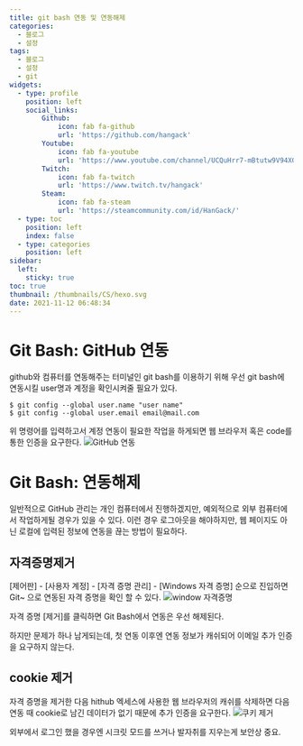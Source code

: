 ```yaml
---
title: git bash 연동 및 연동해제
categories:
  - 블로그
  - 설정
tags:
  - 블로그
  - 설정
  - git
widgets:
  - type: profile
    position: left
    social_links:
        Github:
            icon: fab fa-github
            url: 'https://github.com/hangack'
        Youtube:
            icon: fab fa-youtube
            url: 'https://www.youtube.com/channel/UCQuHrr7-mBtutw9V94XGH-g'
        Twitch:
            icon: fab fa-twitch
            url: 'https://www.twitch.tv/hangack'
        Steam:
            icon: fab fa-steam
            url: 'https://steamcommunity.com/id/HanGack/'
  - type: toc
    position: left
    index: false
  - type: categories
    position: left
sidebar:
  left:
    sticky: true
toc: true
thumbnail: /thumbnails/CS/hexo.svg
date: 2021-11-12 06:48:34
---
```

  
# Git Bash: GitHub 연동

github와 컴퓨터를 연동해주는 터미널인 git bash를 이용하기 위해 우선 git bash에 연동시킬 user명과 계정을 확인시켜줄 필요가 있다.
```
$ git config --global user.name "user name"
$ git config --global user.email email@mail.com
```

위 명령어를 입력하고서 계정 연동이 필요한 작업을 하게되면 웹 브라우저 혹은 code를 통한 인증을 요구한다.
![GitHub 연동](/images/2111/GitBash_connect/연동.png)


# Git Bash: 연동해제

일반적으로 GitHub 관리는 개인 컴퓨터에서 진행하겠지만, 예외적으로 외부 컴퓨터에서 작업하게될 경우가 있을 수 있다.
이런 경우 로그아웃을 해야하지만, 웹 페이지도 아닌 로컬에 입력된 정보에 연동을 끊는 방법이 필요하다.

## 자격증명제거

[제어판] - [사용자 계정] - [자격 증명 관리] - [Windows 자격 증명] 순으로 진입하면 Git~ 으로 연동된 자격 증명을 확인 할 수 있다.
![window 자격증명](/images/2111/GitBash_connect/연동해제.png)

자격 증명 [제거]를 클릭하면 Git Bash에서 연동은 우선 해제된다.

하지만 문제가 하나 남게되는데, 첫 연동 이후엔 연동 정보가 캐쉬되어 이메일 추가 인증을 요구하지 않는다.

## cookie 제거

자격 증명을 제거한 다음 hithub 엑세스에 사용한 웹 브라우저의 캐쉬를 삭제하면 다음 연동 때 cookie로 남긴 데이터가 없기 때문에 추가 인증을 요구한다.
![쿠키 제거](/images/2111/GitBash_connect/del_cookie.png)

외부에서 로그인 했을 경우엔 시크릿 모드를 쓰거나 발자취를 지우는게 보안상 중요.